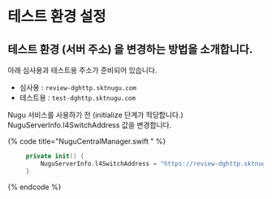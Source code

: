 # 테스트 환경 설정

## 테스트 환경 (서버 주소) 을 변경하는 방법을 소개합니다.

아래 심사용과 테스트용 주소가 준비되어 있습니다.

* 심사용 : `review-dghttp.sktnugu.com` 
* 테스트용 : `test-dghttp.sktnugu.com`

Nugu 서비스를 사용하기 전 (initialize 단계가 적당합니다.) NuguServerInfo.l4SwitchAddress 값을 변경합니다.

{% code title="NuguCentralManager.swift " %}
```swift
     private init() { 
         NuguServerInfo.l4SwitchAddress = "https://review-dghttp.sktnugu.com"
     }
```
{% endcode %}

